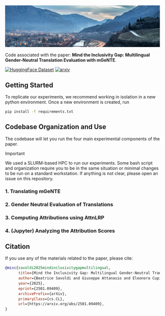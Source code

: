 [![View of Trento](banner.jpg)](https://mt.fbk.eu/)

Code associated with the paper: **Mind the Inclusivity Gap: Multilingual Gender-Neutral Translation Evaluation with mGeNTE**. 

[![HuggingFace Dataset](https://img.shields.io/badge/HF-Dataset-yellow)](https://huggingface.co/datasets/FBK-MT/mGeNTE)
[![arxiv](https://img.shields.io/badge/arxiv-paper-red)](https://arxiv.org/abs/2501.09409)

## Getting Started

To replicate our experiments, we recommend working in isolation in a new python environment. Once a new environment is created, run
```bash
pip install -f requirements.txt
```

## Codebase Organization and Use

The codebase will let you run the four main experimental components of the paper.

> [!IMPORTANT]
> We used a SLURM-based HPC to run our experiments. Some bash script and organization require you to be in the same situation or minimal changes to be run on a standard workstation. If anything is not clear, please open an issue on this repository.

### 1. Translating mGeNTE

### 2. Gender Neutral Evaluation of Translations

### 3. Computing Attributions using AttnLRP

### 4. (Jupyter) Analyzing the Attribution Scores


## Citation

If you use any of the materials related to the paper, please cite:

```bibtex
@misc{savoldi2025mindinclusivitygapmultilingual,
      title={Mind the Inclusivity Gap: Multilingual Gender-Neutral Translation Evaluation with mGeNTE}, 
      author={Beatrice Savoldi and Giuseppe Attanasio and Eleonora Cupin and Eleni Gkovedarou and Janiça Hackenbuchner and Anne Lauscher and Matteo Negri and Andrea Piergentili and Manjinder Thind and Luisa Bentivogli},
      year={2025},
      eprint={2501.09409},
      archivePrefix={arXiv},
      primaryClass={cs.CL},
      url={https://arxiv.org/abs/2501.09409}, 
}
```